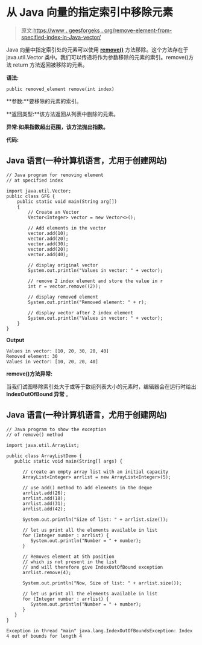 # 从 Java 向量的指定索引中移除元素

> 原文:[https://www . geesforgeks . org/remove-element-from-specified-index-in-Java-vector/](https://www.geeksforgeeks.org/removing-element-from-specified-index-in-java-vector/)

Java 向量中指定索引处的元素可以使用 [**remove()**](https://www.geeksforgeeks.org/remove-element-arraylist-java/) 方法移除。这个方法存在于 java.util.Vector 类中。我们可以传递将作为参数移除的元素的索引。remove()方法 return 方法返回被移除的元素。

**语法:**

```
public removed_element remove(int index)
```

**参数:**要移除的元素的索引。

**返回类型:**该方法返回从列表中删除的元素。

**异常:**如果指数超出范围，该方法抛出**指数。**

**代码:**

## Java 语言(一种计算机语言，尤用于创建网站)

```
// Java program for removing element
// at specified index

import java.util.Vector;
public class GFG {
    public static void main(String arg[])
    {
        // Create an Vector
        Vector<Integer> vector = new Vector<>();

        // Add elements in the vector
        vector.add(10);
        vector.add(20);
        vector.add(30);
        vector.add(20);
        vector.add(40);

        // display original vector
        System.out.println("Values in vector: " + vector);

        // remove 2 index element and store the value in r
        int r = vector.remove((2));

        // display removed element
        System.out.println("Removed element: " + r);

        // display vector after 2 index element
        System.out.println("Values in vector: " + vector);
    }
}
```

**Output**

```
Values in vector: [10, 20, 30, 20, 40]
Removed element: 30
Values in vector: [10, 20, 20, 40]

```

**remove()方法异常:**

当我们试图移除索引处大于或等于数组列表大小的元素时，编辑器会在运行时给出 **IndexOutOfBound 异常** 。

## Java 语言(一种计算机语言，尤用于创建网站)

```
// Java program to show the exception 
// of remove() method 

import java.util.ArrayList; 

public class ArrayListDemo { 
   public static void main(String[] args) { 

      // create an empty array list with an initial capacity 
      ArrayList<Integer> arrlist = new ArrayList<Integer>(5); 

      // use add() method to add elements in the deque 
      arrlist.add(26); 
      arrlist.add(18); 
      arrlist.add(31); 
      arrlist.add(42); 

      System.out.println("Size of list: " + arrlist.size()); 

      // let us print all the elements available in list 
      for (Integer number : arrlist) { 
         System.out.println("Number = " + number); 
      }   

      // Removes element at 5th position 
      // which is not present in the list 
      // and will therefore give IndexOutOfBound exception 
      arrlist.remove(4); 

      System.out.println("Now, Size of list: " + arrlist.size()); 

      // let us print all the elements available in list 
      for (Integer number : arrlist) { 
         System.out.println("Number = " + number); 
      } 
   } 
}
```

```
Exception in thread "main" java.lang.IndexOutOfBoundsException: Index 4 out of bounds for length 4
```